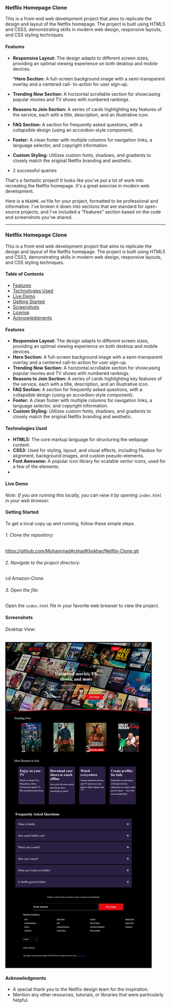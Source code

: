 ### Netflix Homepage Clone

This is a front-end web development project that aims to replicate the design and layout of the Netflix homepage. The project is built using HTML5 and CSS3, demonstrating skills in modern web design, responsive layouts, and CSS styling techniques.

#### **Features**

* **Responsive Layout:** The design adapts to different screen sizes, providing an optimal viewing experience on both desktop and mobile devices.

  ***Hero Section:** A full-screen background image with a semi-transparent overlay and a centered call-      to-action for user sign-up.
* **Trending Now Section:** A horizontal scrollable section for showcasing popular movies and TV shows with numbered rankings.
* **Reasons to Join Section:** A series of cards highlighting key features of the service, each with a title, description, and an illustrative icon.
* **FAQ Section:** A section for frequently asked questions, with a collapsible design (using an accordion-style component).
* **Footer:** A clean footer with multiple columns for navigation links, a language selector, and copyright information.
* **Custom Styling:** Utilizes custom fonts, shadows, and gradients to closely match the original Netflix branding and aesthetic.
* 2 successful queries

That's a fantastic project! It looks like you've put a lot of work into recreating the Netflix homepage. It's a great exercise in modern web development.

Here is a `README.md` file for your project, formatted to be professional and informative. I've broken it down into sections that are standard for open-source projects, and I've included a "Features" section based on the code and screenshots you've shared.

---

### Netflix Homepage Clone

This is a front-end web development project that aims to replicate the design and layout of the Netflix homepage. The project is built using HTML5 and CSS3, demonstrating skills in modern web design, responsive layouts, and CSS styling techniques.

#### **Table of Contents**

* [Features](https://www.google.com/search?q=%23features)
* [Technologies Used](https://www.google.com/search?q=%23technologies-used)
* [Live Demo](https://www.google.com/search?q=%23live-demo)
* [Getting Started](https://www.google.com/search?q=%23getting-started)
* [Screenshots](https://www.google.com/search?q=%23screenshots)
* [License](https://www.google.com/search?q=%23license)
* [Acknowledgments](https://www.google.com/search?q=%23acknowledgments)

#### **Features**

* **Responsive Layout:** The design adapts to different screen sizes, providing an optimal viewing experience on both desktop and mobile devices.
* **Hero Section:** A full-screen background image with a semi-transparent overlay and a centered call-to-action for user sign-up.
* **Trending Now Section:** A horizontal scrollable section for showcasing popular movies and TV shows with numbered rankings.
* **Reasons to Join Section:** A series of cards highlighting key features of the service, each with a title, description, and an illustrative icon.
* **FAQ Section:** A section for frequently asked questions, with a collapsible design (using an accordion-style component).
* **Footer:** A clean footer with multiple columns for navigation links, a language selector, and copyright information.
* **Custom Styling:** Utilizes custom fonts, shadows, and gradients to closely match the original Netflix branding and aesthetic.

#### **Technologies Used**

* **HTML5:** The core markup language for structuring the webpage content.
* **CSS3:** Used for styling, layout, and visual effects, including Flexbox for alignment, background images, and custom pseudo-elements.
* **Font Awesome:** A popular icon library for scalable vector icons, used for a few of the elements.
* 

#### **Live Demo**

*Note: If you are running this locally, you can view it by opening `index.html` in your web browser.*

#### **Getting Started**

To get a local copy up and running, follow these simple steps.

###### 1. Clone the repository:

https://github.com/MuhammadArshadKhokhar/Netflix-Clone.git

###### 2. Navigate to the project directory:

cd Amazon-Clone

###### 3. Open the file:

Open the `index.html` file in your favorite web browser to view the project.

#### Screenshots

###### Desktop View:

![1754224870374](image/README/1754224870374.png)

#### Acknowledgments

* A special thank you to the Netflix design team for the inspiration.
* Mention any other resources, tutorials, or libraries that were particularly helpful.
